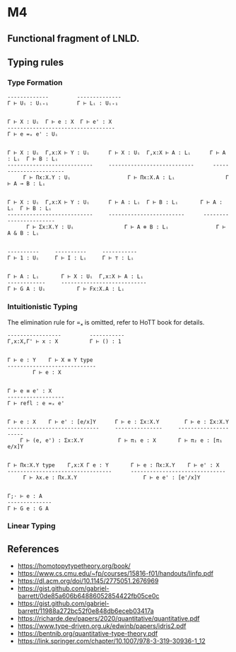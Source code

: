 # M4

## Functional fragment of LNLD. 

## Typing rules

### Type Formation
```
-------------         --------------
Γ ⊢ Uᵢ : Uᵢ₊₁         Γ ⊢ Lᵢ : Uᵢ₊₁


Γ ⊢ X : Uᵢ  Γ ⊢ e : X  Γ ⊢ e' : X
----------------------------------
Γ ⊢ e =ₓ e' : Uᵢ


Γ ⊢ X : Uᵢ  Γ,x:X ⊢ Y : Uᵢ      Γ ⊢ X : Uᵢ  Γ,x:X ⊢ A : Lᵢ      Γ ⊢ A : Lᵢ  Γ ⊢ B : Lᵢ
---------------------------     ---------------------------      -----------------------
     Γ ⊢ Πx:X.Y : Uᵢ                  Γ ⊢ Πx:X.A : Lᵢ                Γ ⊢ A ⊸ B : Lᵢ


Γ ⊢ X : Uᵢ  Γ,x:X ⊢ Y : Uᵢ      Γ ⊢ A : Lᵢ  Γ ⊢ B : Lᵢ       Γ ⊢ A : Lᵢ  Γ ⊢ B : Lᵢ
---------------------------     ------------------------      -----------------------
      Γ ⊢ Σx:X.Y : Uᵢ                Γ ⊢ A ⊗ B : Lᵢ               Γ ⊢ A & B : Lᵢ


----------     ----------     -----------
Γ ⊢ 1 : Uᵢ     Γ ⊢ I : Lᵢ     Γ ⊢ ⊤ : Lᵢ


Γ ⊢ A : Lᵢ       Γ ⊢ X : Uᵢ  Γ,x:X ⊢ A : Lᵢ
------------     ---------------------------
Γ ⊢ G A : Uᵢ          Γ ⊢ Fx:X.A : Lᵢ
```

### Intuitionistic Typing
The elimination rule for =ₓ is omitted, refer to HoTT book for details.
```
-----------------         -----------
Γ,x:X,Γ' ⊢ x : X          Γ ⊢ () : 1


Γ ⊢ e : Y    Γ ⊢ X ≡ Y type
----------------------------
        Γ ⊢ e : X


Γ ⊢ e ≡ e' : X
------------------
Γ ⊢ refl : e =ₓ e'


Γ ⊢ e : X    Γ ⊢ e' : [e/x]Y      Γ ⊢ e : Σx:X.Y        Γ ⊢ e : Σx:X.Y
-----------------------------     ---------------     ---------------------
    Γ ⊢ (e, e') : Σx:X.Y           Γ ⊢ π₁ e : X       Γ ⊢ π₂ e : [π₁ e/x]Y


Γ ⊢ Πx:X.Y type    Γ,x:X Γ e : Y       Γ ⊢ e : Πx:X.Y    Γ ⊢ e' : X
---------------------------------      ------------------------------
     Γ ⊢ λx.e : Πx.X.Y                     Γ ⊢ e e' : [e'/x]Y


Γ;⋅ ⊢ e : A
--------------
Γ ⊢ G e : G A
```

### Linear Typing



## References
* https://homotopytypetheory.org/book/
* https://www.cs.cmu.edu/~fp/courses/15816-f01/handouts/linfp.pdf
* https://dl.acm.org/doi/10.1145/2775051.2676969
* https://gist.github.com/gabriel-barrett/0de85a606b64886052854422fb05ce0c
* https://gist.github.com/gabriel-barrett/11988a272bc52f0e848db6eceb03417a
* https://richarde.dev/papers/2020/quantitative/quantitative.pdf
* https://www.type-driven.org.uk/edwinb/papers/idris2.pdf
* https://bentnib.org/quantitative-type-theory.pdf
* https://link.springer.com/chapter/10.1007/978-3-319-30936-1_12